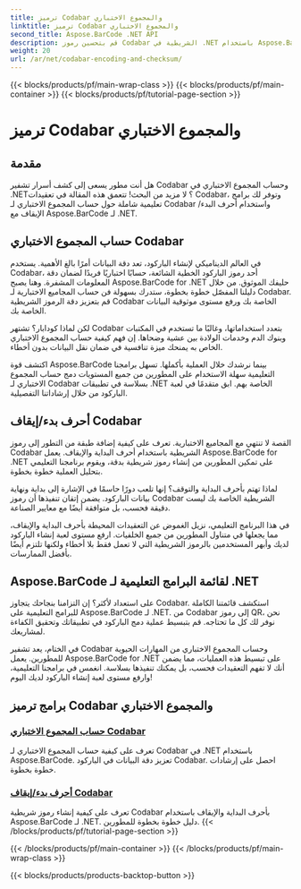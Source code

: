 ```yaml
---
title: ترميز Codabar والمجموع الاختباري
linktitle: ترميز Codabar والمجموع الاختباري
second_title: Aspose.BarCode .NET API
description: قم بتحسين رموز Codabar الشريطية في .NET باستخدام Aspose.BarCode! حساب المجموع الاختباري الرئيسي للحصول على بيانات دقيقة. أنشئ بسهولة باستخدام أحرف البدء/الإيقاف من خلال برامجنا التعليمية.
weight: 20
url: /ar/net/codabar-encoding-and-checksum/
---
```


{{< blocks/products/pf/main-wrap-class >}}
{{< blocks/products/pf/main-container >}}
{{< blocks/products/pf/tutorial-page-section >}}

# ترميز Codabar والمجموع الاختباري

## مقدمة

هل أنت مطور يسعى إلى كشف أسرار تشفير Codabar وحساب المجموع الاختباري في .NET؟ لا مزيد من البحث! تتعمق هذه المقالة في تعقيدات Codabar، وتوفر لك برامج تعليمية شاملة حول حساب المجموع الاختباري لـ Codabar واستخدام أحرف البدء/الإيقاف مع Aspose.BarCode لـ .NET.

## حساب المجموع الاختباري Codabar
في العالم الديناميكي لإنشاء الباركود، تعد دقة البيانات أمرًا بالغ الأهمية. يستخدم Codabar، أحد رموز الباركود الخطية الشائعة، حسابًا اختباريًا فريدًا لضمان دقة المعلومات المشفرة. وهنا يصبح Aspose.BarCode for .NET حليفك الموثوق. من خلال دليلنا المفصّل خطوة بخطوة، ستدرك بسهولة فن حساب المجاميع الاختبارية لـ Codabar. قم بتعزيز دقة الرموز الشريطية Codabar الخاصة بك ورفع مستوى موثوقية البيانات الخاصة بك.

لكن لماذا كودابار؟ تشتهر Codabar بتعدد استخداماتها، وغالبًا ما تستخدم في المكتبات وبنوك الدم وخدمات الولادة بين عشية وضحاها. إن فهم كيفية حساب المجموع الاختباري الخاص به يمنحك ميزة تنافسية في ضمان نقل البيانات بدون أخطاء.

اكتشف قوة Aspose.BarCode بينما نرشدك خلال العملية بأكملها. تسهل برامجنا التعليمية سهلة الاستخدام على المطورين من جميع المستويات دمج حساب المجموع الاختباري لـ Codabar بسلاسة في تطبيقات .NET الخاصة بهم. ابق متقدمًا في لعبة الباركود من خلال إرشاداتنا التفصيلية.

## أحرف بدء/إيقاف Codabar
القصة لا تنتهي مع المجاميع الاختبارية. تعرف على كيفية إضافة طبقة من التطور إلى رموز Codabar الشريطية باستخدام أحرف البداية والإيقاف. يعمل Aspose.BarCode for .NET على تمكين المطورين من إنشاء رموز شريطية بدقة، ويقوم برنامجنا التعليمي بتحليل العملية خطوة بخطوة.

لماذا تهتم بأحرف البداية والتوقف؟ إنها تلعب دورًا حاسمًا في الإشارة إلى بداية ونهاية بيانات الباركود. يضمن إتقان تنفيذها أن رموز Codabar الشريطية الخاصة بك ليست دقيقة فحسب، بل متوافقة أيضًا مع معايير الصناعة.

في هذا البرنامج التعليمي، نزيل الغموض عن التعقيدات المحيطة بأحرف البداية والإيقاف، مما يجعلها في متناول المطورين من جميع الخلفيات. ارفع مستوى لعبة إنشاء الباركود لديك وأبهر المستخدمين بالرموز الشريطية التي لا تعمل فقط بلا أخطاء ولكنها تلتزم أيضًا بأفضل الممارسات.

## Aspose.BarCode لقائمة البرامج التعليمية لـ .NET
على استعداد لأكثر؟ إن التزامنا بنجاحك يتجاوز Codabar. استكشف قائمتنا الكاملة للبرامج التعليمية على Aspose.BarCode لـ .NET. من Codabar إلى رموز QR، نحن نوفر لك كل ما تحتاجه. قم بتبسيط عملية دمج الباركود في تطبيقاتك وتحقيق الكفاءة لمشاريعك.

في الختام، يعد تشفير Codabar وحساب المجموع الاختباري من المهارات الحيوية للمطورين. يعمل Aspose.BarCode for .NET على تبسيط هذه العمليات، مما يضمن أنك لا تفهم التعقيدات فحسب، بل يمكنك تنفيذها بسلاسة. انغمس في برامجنا التعليمية، وارفع مستوى لعبة إنشاء الباركود لديك اليوم!
## برامج ترميز Codabar والمجموع الاختباري
### [حساب المجموع الاختباري Codabar](./codabar-checksum-calculation/)
تعرف على كيفية حساب المجموع الاختباري لـ Codabar في .NET باستخدام Aspose.BarCode. تعزيز دقة البيانات في الباركود Codabar. احصل على إرشادات خطوة بخطوة.
### [أحرف بدء/إيقاف Codabar](./codabar-start-stop-characters/)
تعرف على كيفية إنشاء رموز شريطية Codabar بأحرف البداية والإيقاف باستخدام Aspose.BarCode لـ .NET. دليل خطوة بخطوة للمطورين.
{{< /blocks/products/pf/tutorial-page-section >}}

{{< /blocks/products/pf/main-container >}}
{{< /blocks/products/pf/main-wrap-class >}}

{{< blocks/products/products-backtop-button >}}
